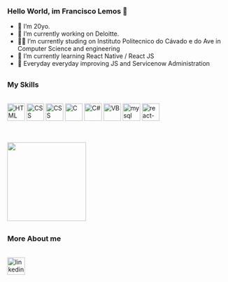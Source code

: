 ### Hello World, im Francisco Lemos 👋

- 👱 I’m 20yo.
- 🔭 I’m currently working on Deloitte.
- 👨‍🎓 I’m currently studing on Instituto Politecnico do Cávado e do Ave in Computer Science and engineering
- 🌱 I’m currently learning React Native / React JS
- 🌱 Everyday everyday improving JS and Servicenow Administration

##

### My Skills

<div style="display: inline_block"><br>
<img src="https://cdn.jsdelivr.net/gh/devicons/devicon/icons/html5/html5-original.svg" alt="HTML" width="40" height="40" style="max-width:100%; margin 0 2px;" /></img>
<img src="https://cdn.jsdelivr.net/gh/devicons/devicon/icons/css3/css3-original.svg" alt="CSS" width="40" height="40" style="max-width:100%; margin 0 2px;" /></img>
<img src="https://cdn.jsdelivr.net/gh/devicons/devicon/icons/javascript/javascript-original.svg" alt="CSS" width="40" height="40" style="max-width:100%; margin 0 2px;" /></img>
<img src="https://cdn.jsdelivr.net/gh/devicons/devicon/icons/c/c-original.svg" alt="C" width="40" height="40" style="max-width:100%; margin 0 2px;" /></img>
<img src="https://cdn.jsdelivr.net/gh/devicons/devicon/icons/csharp/csharp-original.svg" alt="C#" width="40" height="40" style="max-width:100%; margin 0 2px;" /></img>
<img src="https://cdn.jsdelivr.net/gh/devicons/devicon/icons/visualstudio/visualstudio-plain.svg" alt="VB" width="40" height="40" style="max-width:100%; margin 0 2px;" /></img>
<img src="https://cdn.jsdelivr.net/gh/devicons/devicon/icons/mysql/mysql-original.svg" alt="mysql" width="40" height="40" style="max-width:100%; margin 0 2px;" /></img>
<img src="https://cdn.jsdelivr.net/gh/devicons/devicon/icons/react/react-original.svg" alt="react-native" width="40" height="40" style="max-width:100%; margin 0 2px;"/>
          

</div>

##

<div style="display: inline_block"><br>
<img height="180cm" src="https://github-readme-stats.vercel.app/api/top-langs/?username=FranciscoLemos03&layout=compact&langs_count=16&theme=dark"/>
</div>

##

### More About me

<div style="display: inline_block"><br>
<a href="https://www.linkedin.com/in/francisco-lemos-461392245/">
<img src="https://cdn.jsdelivr.net/gh/devicons/devicon/icons/linkedin/linkedin-original.svg" alt="linkedin" width="40" height="40" style="max-width:100%; margin 0 2px;" /></img>
</a>
</div>
